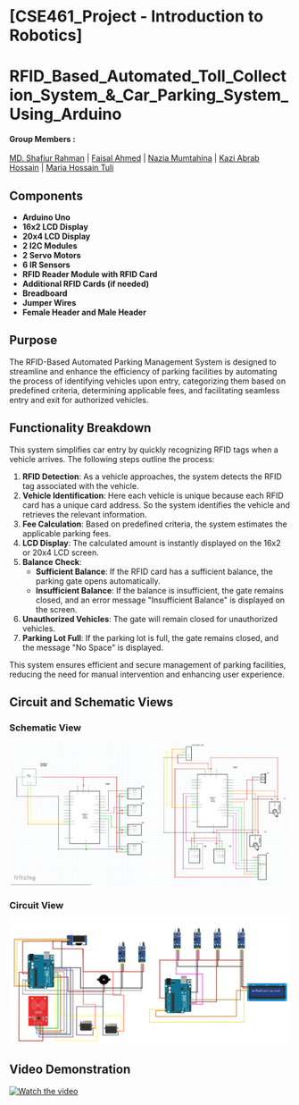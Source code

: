 # [CSE461_Project - Introduction to Robotics]
# RFID_Based_Automated_Toll_Collection_System_&_Car_Parking_System_Using_Arduino

__Group Members :__ <br><br>
[MD. Shafiur Rahman](https://github.com/ShafiurShuvo) | [Faisal Ahmed](https://github.com/FaisalAhmed21) | [Nazia Mumtahina](https://github.com/NaziaMumtahina) | [Kazi Abrab Hossain](https://github.com/AbrabOme) | [Maria Hossain Tuli]()

## Components

- **Arduino Uno**
- **16x2 LCD Display**
- **20x4 LCD Display**
- **2 I2C Modules**
- **2 Servo Motors**
- **6 IR Sensors**
- **RFID Reader Module with RFID Card**
- **Additional RFID Cards (if needed)**
- **Breadboard**
- **Jumper Wires**
- **Female Header and Male Header**

## Purpose

The RFID-Based Automated Parking Management System is designed to streamline and enhance the efficiency of parking facilities by automating the process of identifying vehicles upon entry, categorizing them based on predefined criteria, determining applicable fees, and facilitating seamless entry and exit for authorized vehicles.

## Functionality Breakdown

This system simplifies car entry by quickly recognizing RFID tags when a vehicle arrives. The following steps outline the process:

1. **RFID Detection**: As a vehicle approaches, the system detects the RFID tag associated with the vehicle.
2. **Vehicle Identification**: Here each vehicle is unique because each RFID card has a unique card address. So the system identifies the vehicle and retrieves the relevant information.
3. **Fee Calculation**: Based on predefined criteria, the system estimates the applicable parking fees.
4. **LCD Display**: The calculated amount is instantly displayed on the 16x2 or 20x4 LCD screen.
5. **Balance Check**:
   - **Sufficient Balance**: If the RFID card has a sufficient balance, the parking gate opens automatically.
   - **Insufficient Balance**: If the balance is insufficient, the gate remains closed, and an error message "Insufficient Balance" is displayed on the screen.
6. **Unauthorized Vehicles**: The gate will remain closed for unauthorized vehicles.
7. **Parking Lot Full**: If the parking lot is full, the gate remains closed, and the message "No Space" is displayed.

This system ensures efficient and secure management of parking facilities, reducing the need for manual intervention and enhancing user experience.

## Circuit and Schematic Views

### Schematic View
![Schematic View](Schematic%20Part-01%2602.png)

### Circuit View
![Circuit View](Circuit%20Part-01%2602.png)

## Video Demonstration

[![Watch the video](https://img.youtube.com/vi/GiGhQvBfyNY/maxresdefault.jpg)](https://youtu.be/GiGhQvBfyNY)
